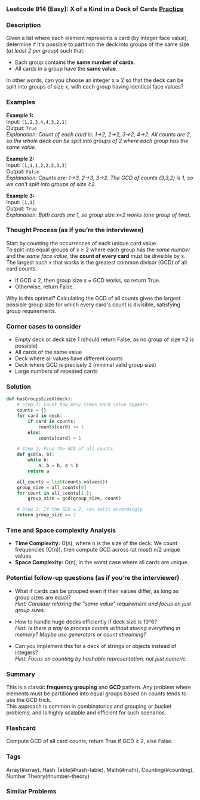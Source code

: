 ### Leetcode 914 (Easy): X of a Kind in a Deck of Cards [Practice](https://leetcode.com/problems/x-of-a-kind-in-a-deck-of-cards)

### Description  
Given a list where each element represents a card (by integer face value), determine if it's possible to partition the deck into groups of the same size (*at least 2 per group*) such that:
- Each group contains the **same number of cards**.
- All cards in a group have the **same value**.

In other words, can you choose an integer x ≥ 2 so that the deck can be split into groups of size x, with each group having identical face values?

### Examples  

**Example 1:**  
Input: `[1,2,3,4,4,3,2,1]`  
Output: `True`  
*Explanation: Count of each card is: 1→2, 2→2, 3→2, 4→2. All counts are 2, so the whole deck can be split into groups of 2 where each group has the same value.*

**Example 2:**  
Input: `[1,1,1,2,2,2,3,3]`  
Output: `False`  
*Explanation: Counts are: 1→3, 2→3, 3→2. The GCD of counts (3,3,2) is 1, so we can't split into groups of size ≥2.*

**Example 3:**  
Input: `[1,1]`  
Output: `True`  
*Explanation: Both cards are 1, so group size x=2 works (one group of two).*

### Thought Process (as if you’re the interviewee)  
Start by counting the occurrences of each unique card value.  
To split into equal groups of x ≥ 2 where each group has the *same number* and the *same face value*, the **count of every card** must be divisible by x.  
The largest such x that works is the greatest common divisor (GCD) of all card counts.  
- If GCD ≥ 2, then group size x = GCD works, so return True.  
- Otherwise, return False.

Why is this optimal? Calculating the GCD of all counts gives the largest possible group size for which every card's count is divisible, satisfying group requirements.

### Corner cases to consider  
- Empty deck or deck size 1 (should return False, as no group of size ≥2 is possible)
- All cards of the same value
- Deck where all values have different counts
- Deck where GCD is precisely 2 (minimal valid group size)
- Large numbers of repeated cards

### Solution

```python
def hasGroupsSizeX(deck):
    # Step 1: Count how many times each value appears
    counts = {}
    for card in deck:
        if card in counts:
            counts[card] += 1
        else:
            counts[card] = 1

    # Step 2: Find the GCD of all counts
    def gcd(a, b):
        while b:
            a, b = b, a % b
        return a

    all_counts = list(counts.values())
    group_size = all_counts[0]
    for count in all_counts[1:]:
        group_size = gcd(group_size, count)

    # Step 3: If the GCD ≥ 2, can split accordingly
    return group_size >= 2
```

### Time and Space complexity Analysis  

- **Time Complexity:** O(n), where n is the size of the deck. We count frequencies (O(n)), then compute GCD across (at most) n/2 unique values.
- **Space Complexity:** O(n), in the worst case where all cards are unique.

### Potential follow-up questions (as if you’re the interviewer)  

- What if cards can be grouped even if their values differ, as long as group sizes are equal?  
  *Hint: Consider relaxing the "same value" requirement and focus on just group sizes.*
  
- How to handle huge decks efficiently if deck size is 10^6?  
  *Hint: Is there a way to process counts without storing everything in memory? Maybe use generators or count streaming?*

- Can you implement this for a deck of strings or objects instead of integers?  
  *Hint: Focus on counting by hashable representation, not just numeric.*

### Summary
This is a classic **frequency grouping** and **GCD** pattern. Any problem where elements must be partitioned into equal groups based on counts tends to use the GCD trick.  
This approach is common in combinatorics and grouping or bucket problems, and is highly scalable and efficient for such scenarios.


### Flashcard
Compute GCD of all card counts; return True if GCD ≥ 2, else False.

### Tags
Array(#array), Hash Table(#hash-table), Math(#math), Counting(#counting), Number Theory(#number-theory)

### Similar Problems
